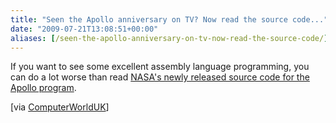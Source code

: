 ```yaml
---
title: "Seen the Apollo anniversary on TV? Now read the source code..."
date: "2009-07-21T13:08:51+00:00"
aliases: [/seen-the-apollo-anniversary-on-tv-now-read-the-source-code/]
---
```


If you want to see some excellent assembly language programming, you can do a lot worse than read [NASA's newly released source code for the Apollo program](http://code.google.com/p/virtualagc/).

[via [ComputerWorldUK](http://www.computerworlduk.com/toolbox/open-source/blogs/index.cfm?RSS&amp;BlogId=10&amp;EntryId=2371)]
